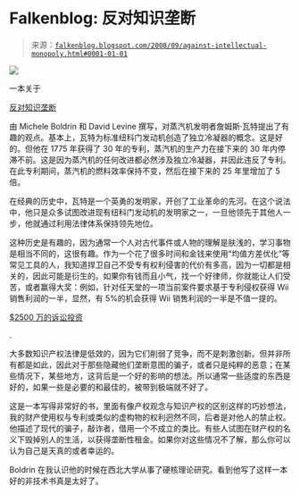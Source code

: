 <!--yml

类别：未分类

日期：2024-05-12 22:59:45

-->

# Falkenblog: 反对知识垄断

> 来源：[`falkenblog.blogspot.com/2008/09/against-intellectual-monopoly.html#0001-01-01`](http://falkenblog.blogspot.com/2008/09/against-intellectual-monopoly.html#0001-01-01)

![](https://blogger.googleusercontent.com/img/b/R29vZ2xl/AVvXsEgKRTSQhwZEiXsfWrV4PqiIHrmeYh2kOzXlJw8jM2Kj0Xm09sDPXStakmaDSH5SMY80yvOs-5KjZZ0isqzkVf4844JcmFw63osCbITlY2ww5iAXqPx93KlD-x05Ym9f8ldKuznR5w/s1600-h/intellectual.jpg)

一本关于

[反对知识垄断](http://www.amazon.com/Against-Intellectual-Monopoly-Michele-Boldrin/dp/0521879280/ref=si3_rdr_bb_product)

由 Michele Boldrin 和 David Levine 撰写，对蒸汽机发明者詹姆斯·瓦特提出了有趣的观点。基本上，瓦特为标准纽科门发动机创造了独立冷凝器的概念。这是好的。但他在 1775 年获得了 30 年的专利，蒸汽机的生产力在接下来的 30 年内停滞不前。这是因为蒸汽机的任何改进都必然涉及独立冷凝器，并因此违反了专利。在此专利期间，蒸汽机的燃料效率保持不变，然后在接下来的 25 年里增加了 5 倍。

在经典的历史中，瓦特是一个英勇的发明家，开创了工业革命的先河。在这个说法中，他只是众多试图改进现有纽科门发动机的发明家之一，一旦他领先于其他人一步，他就通过利用法律体系保持领先地位。

这种历史是有趣的，因为通常一个人对古代事件或人物的理解是肤浅的，学习事物是相当不同的，这很有趣。作为一个花了很多时间和金钱来使用“均值方差优化”等常见工具的人，我知道捍卫自己不受专有权利侵害的代价有多高，因为一切都是相关的，因此可能是衍生的。如果你有钱而且小气，找一个好律师，你就能让人们受苦，或者赢得大奖：例如，针对任天堂的一项当前案件要求基于专利侵权获得 Wii 销售利润的一半，显然，有 5%的机会获得 Wii 销售利润的一半是不值一提的。

[$2500 万的诉讼投资](http://www.baltimoresun.com/technology/bal-bz.wii21aug21,0,6454747.story)

.

大多数知识产权法律是低效的，因为它们削弱了竞争，而不是刺激创新。但并非所有都是如此，因此对于那些隐藏他们垄断意图的骗子，或者只是纯粹的恶意；在某些情况下，某些地方，这背后是一个好的影响的想法。所以通常一些适度的东西是好的，如果一些是必要的和最佳的，被带到极端就不好了。

这是一本写得非常好的书，里面有像产权观念与知识产权的区别这样的巧妙想法，我的财产使用权与专利或类似的虚构物的权利迥然不同，后者是对他人的禁止权。他描述了现代的骗子，敲诈者，借用一个不成立的类比。有些人试图在财产权的名义下毁掉别人的生活，以获得垄断性租金。如果你对这些情况不了解，那么你可以认为自己是天真的或者幸运的。

Boldrin 在我认识他的时候在西北大学从事了硬核理论研究。看到他写了这样一本好的非技术书真是太好了。
